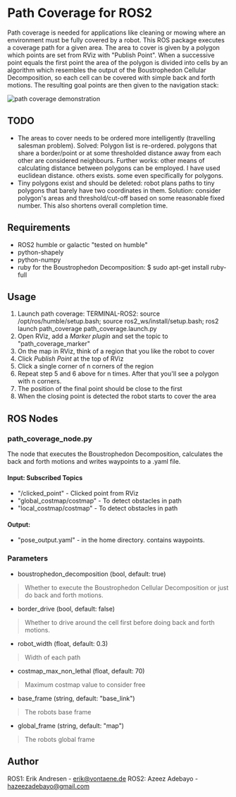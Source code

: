 # Path Coverage for ROS2

Path coverage is needed for applications like cleaning or mowing where an environment must be fully covered by a robot.
This ROS package executes a coverage path for a given area. The area to cover is given by a polygon which points are set from RViz with "Publish Point". When a successive point equals the first point the area of the polygon is 
divided into cells by an algorithm which resembles the output of the Boustrophedon Cellular Decomposition, so each cell can be covered with simple back and forth motions. The resulting goal points are then given to the navigation stack:

![path coverage demonstration](https://gitlab.com/Humpelstilzchen/path_coverage_ros/-/raw/master/images/path_coverage.gif)


## TODO
* The areas to cover needs to be ordered more intelligently (travelling salesman problem). 
    Solved: Polygon list is re-ordered. polygons that share a border/point or at some thresholded distance away from each other are considered neighbours.
    Further works: other means of calculating distance between polygons can be employed. I have used euclidean distance. others exists. some even specifically for polygons.
* Tiny polygons exist and should be deleted: robot plans paths to tiny polygons that barely have two coordinates in them.
    Solution: consider polygon's areas and threshold/cut-off based on some reasonable fixed number. This also shortens overall completion time.

## Requirements
- ROS2 humble or galactic "tested on humble"
- python-shapely
- python-numpy
- ruby for the Boustrophedon Decomposition: $ sudo apt-get install ruby-full

## Usage
1. Launch path coverage: 
    TERMINAL-ROS2: source /opt/ros/humble/setup.bash; source ros2_ws/install/setup.bash; ros2 launch path_coverage path_coverage.launch.py
2. Open RViz, add a *Marker plugin* and set the topic to "path\_coverage\_marker"
3. On the map in RViz, think of a region that you like the robot to cover
4. Click *Publish Point* at the top of RViz
5. Click a single corner of n corners of the region
6. Repeat step 5 and 6 above for n times. After that you'll see a polygon with n corners.
7. The position of the final point should be close to the first
8. When the closing point is detected the robot starts to cover the area

## ROS Nodes
### path\_coverage\_node.py
The node that executes the Boustrophedon Decomposition, calculates the back and forth motions and writes waypoints to a .yaml file.

#### Input: Subscribed Topics
* "/clicked\_point" - Clicked point from RViz
* "global\_costmap/costmap" - To detect obstacles in path
* "local\_costmap/costmap" - To detect obstacles in path

#### Output: 
* "pose_output.yaml" - in the home directory. contains waypoints.

### Parameters
* boustrophedon\_decomposition (bool, default: true)

> Whether to execute the Boustrophedon Cellular Decomposition or just do back and forth motions.

* border\_drive (bool, default: false)

> Whether to drive around the cell first before doing back and forth motions.

* robot\_width (float, default: 0.3)

> Width of each path

* costmap\_max\_non\_lethal (float, default: 70)

> Maximum costmap value to consider free

* base\_frame (string, default: "base\_link")

> The robots base frame

* global\_frame (string, default: "map")

> The robots global frame



## Author
ROS1: Erik Andresen - erik@vontaene.de
ROS2:  Azeez Adebayo - hazeezadebayo@gmail.com



